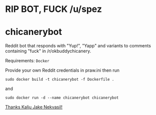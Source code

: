 # RIP BOT, FUCK /u/spez

# chicanerybot
Reddit bot that responds with "Yup!", "Yapp" and variants to comments containing "fuck" in /r/okbuddychicanery.

Requirements:
`Docker`

Provide your own Reddit credentials in praw.ini then run

`sudo docker build -t chicanerybot -f Dockerfile .`

and

`sudo docker run -d --name chicanerybot chicanerybot`

[Thanks Kalju Jake Nekvasil!](https://knekvasil.medium.com/deploying-a-reddit-bot-on-heroku-with-docker-6a3404a49093)
